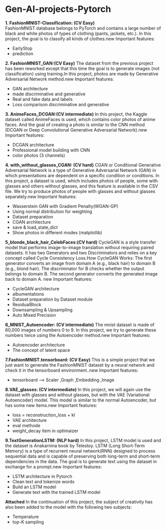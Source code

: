# Gen-AI-projects-Pytorch

**1. FashionMNIST-Classification: (CV Easy)**            
FashionMNIST database belongs to PyTorch and contains a large number of black and white photos of types of clothing (pants, jackets, etc.). In this project, the goal is to classify all kinds of clothes.new Important features: 
- EarlyStop
- prediction


**2. FashionMNIST_GAN:(CV Easy)** 
The dataset from the previous project has been reworked except that this time the goal is to generate images (not classification) using training.In this project, photos are made by Generative Adversarial Network method.new Important features: 
- GAN architecture
- made discriminative and generative
- Real and fake data and labels
- Loss comparison discriminative and generative


**3. AnimeFaces_DCGAN:(CV intermediate)** 
In this project, the Kaggle dataset called AnimeFaces is used, which contains color photos of anime faces. And the goal of creating a photo is similar to the CNN method (DCGAN or Deep Convolutional Generative Adversarial Network).new Important features:
- DCGAN architecture
- Professional model building with CNN
- color photos (3 channels)


**4. with_without_glasses_CGAN: (CV hard)** 
CGAN or Conditional Generative Adversarial Network is a type of Generative Adversarial Network (GAN) in which presentations are dependent on a specific condition or conditions. In this project, a dataset is used, which includes photos of people, some with glasses and others without glasses, and this feature is available in the CSV file. We try to produce photos of people with glasses and without glasses separately.new Important features:
- Wasserstein GAN with Gradient Penalty(WGAN-GP)
- Using normal distribution for weighting
- Dataset preparation
- CGAN architecture
- save & load_state_dict
- Show photos in different modes (matplotlib)

**5_blonde_black_hair_CelebFaces:(CV hard)**
CycleGAN is a style transfer model that performs image-to-image translation without requiring paired datasets. It has two Generators and two Discriminators and relies on a key concept called Cycle Consistency Loss.How CycleGAN Works:
The first generator converts an image from domain A (e.g., black hair) to domain B (e.g., blond hair).
The discriminator for B checks whether the output belongs to domain B.
The second generator converts the generated image back to domain A.
new Important features:
- CycleGAN architecture
- albumentations
- Dataset preparation by Dataset module
- ResidualBlock
- Downsampling & Upsampling
- Auto Mixed Precision

**6_MNIST_Autoencoder: (CV intermediate)**
The mnist dataset is made of 60,000 images of numbers 0 to 9. In this project, we try to generate these numbers twice using the Autoencoder method.new Important features:
- Autoencoder architecture
- The concept of latent space

**7.FashionMNIST.tensorboard: (CV Easy)**
This is a simple project that we just want to generate the FashionMNIST dataset by a neural network and check it in the tensorboard environment..new Important features:
- tensorboard --> Scaler ,Graph ,Embedding ,Image

**8.VAE_glasses: (CV intermediate)**
In this project, we will again use the dataset with glasses and without glasses, but with the VAE (Variational Autoencoder) model. This model is similar to the normal Autoencoder, but has some new items.new Important features:
- loss = reconstruction_loss + kl
- VAE architecture
- eval methode
- weight_decay item in optimaizer

**9.TextGenerationLSTM: (NLP hard)**
In this project, LSTM model is used and the dataset is Anakarnina book by Telestoy. LSTM (Long Short-Term Memory) is a type of recurrent neural network(RNN) designed to process sequential data and is capable of preserving both long-term and short-term dependencies in the data.
The goal is to generate text using the dataset in exchange for a prompt.new Important features:
- LSTM architecture in Pytorch
- Clean text and tokenize words
- Build an LSTM model 
- Generate text with the trained LSTM model

**Attached**
In the continuation of this project, the subject of creativity has also been added to the model with the following two subjects:
- Temperature
- top-K sampling

